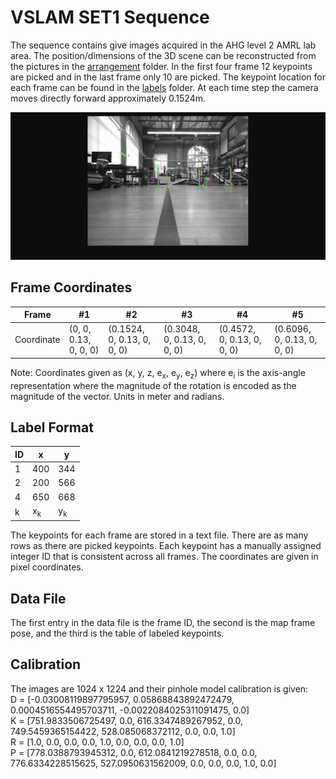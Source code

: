 # VSLAM SET1 Sequence
The sequence contains give images acquired in the AHG level 2 AMRL lab area. The position/dimensions of the 3D scene can be reconstructed from the pictures in the [arrangement](arrangement) folder. In the first four frame 12 keypoints are picked and in the last frame only 10 are picked. The keypoint location for each frame can be found in the [labels](labels) folder. At each time step the camera moves directly forward approximately 0.1524m.

<img src="labels/sequence_gif.gif" width="1224">

## Frame Coordinates
Frame | #1 | #2 | #3 | #4 | #5 | 
--- | --- | --- | --- |--- |--- |
Coordinate | (0, 0, 0.13, 0, 0, 0) | (0.1524, 0, 0.13, 0, 0, 0) | (0.3048, 0, 0.13, 0, 0, 0) | (0.4572, 0, 0.13, 0, 0, 0) | (0.6096, 0, 0.13, 0, 0, 0)

Note: Coordinates given as (x, y, z, e<sub>x</sub>, e<sub>y</sub>, e<sub>z</sub>) where e<sub>i</sub> is the axis-angle representation where the magnitude of the rotation is encoded as the magnitude of the vector. Units in meter and radians.

## Label Format
ID | x | y | 
--- | --- | --- | 
1 | 400 | 344 |
2 | 200 | 566 |
4 | 650 | 668 |
k | x<sub>k</sub> | y<sub>k</sub> |

The keypoints for each frame are stored in a text file. There are as many rows as there are picked keypoints. Each keypoint has a manually assigned integer ID that is consistent across all frames. The coordinates are given in pixel coordinates.

## Data File
The first entry in the data file is the frame ID, the second is the map frame pose, and the third is the table of labeled keypoints.

## Calibration 
The images are 1024 x 1224 and their pinhole model calibration is given:  
D = [-0.03008119897795957, 0.05868843892472479, 0.0004516554495703711, -0.0022084025311091475, 0.0]  
K = [751.9833506725497, 0.0, 616.3347489267952, 0.0, 749.5459365154422, 528.085068372112, 0.0, 0.0, 1.0]  
R = [1.0, 0.0, 0.0, 0.0, 1.0, 0.0, 0.0, 0.0, 1.0]  
P = [778.0388793945312, 0.0, 612.0841219278518, 0.0, 0.0, 776.6334228515625, 527.0950631562009, 0.0, 0.0, 0.0, 1.0, 0.0]  
